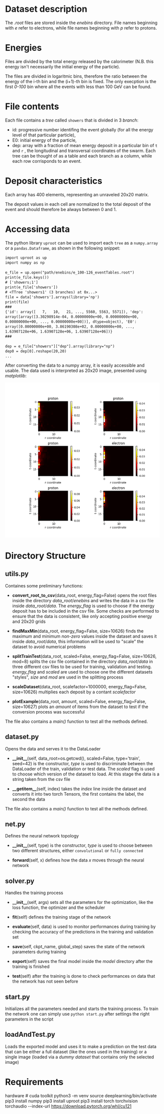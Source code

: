 # Dataset description
The _.root_ files are stored inside the _enebins_ directory. File names beginning with _e_ refer to electrons, while file names beginning with _p_ refer to protons.

# Energies
Files are divided by the total energy released by the calorimeter (N.B. this energy isn't necessarily the initial energy of the particle).

The files are divided in logaritmic bins, therefore the ratio between the energy of the i-th bin and the (i+1)-th bin is fixed.
The only execption is the first _0-100_ bin where all the events with less than 100 GeV can be found.

# File contents
Each file contains a _tree_ called `showers` that is divided in 3 _branch_:
- id: progressive number identifing the event globally (for all the energy level of that particular particle),
- E0: initial energy of the particle,
- dep: array with a fraction of mean energy deposit in a particular bin of `t` and `r` , the longitudinal and transversal coordinates of the swarm.
Each tree can be thought of as a table and each branch as a column, while each row corrisponds to an event.

# Deposit characteristics
Each array has 400 elements, representing an unraveled 20x20 matrix.

The deposit values in each cell are normalized to the total deposit of the event and should therefore be always between 0 and 1.

# Accessing data
The python library `uproot` can be used to import each `tree` as a `numpy.array` or a `pandas.Dataframe`, as shown in the following snippet: 
```
import uproot as up
import numpy as np

e_file = up.open("path/enebins/e_100-126_eventTables.root")
print(e_file.keys()) 
# ['showers;1']
print(e_file['showers']) 
# <TTree 'showers1' (3 branches) at 0x...>
file = data['showers'].arrays(library='np') 
print(file)
###
{'id': array([   7,   10,   21, ..., 5560, 5563, 5571]), 'dep': array([array([3.30298914e-04, 0.00000000e+00, 0.00000000e+00, 0.00000000e+00, ..., 0.00000000e+00])], dtype=object), 'E0': array([0.00000000e+00, 3.86190308e+02, 0.00000000e+00, ..., 1.63907128e+06, 1.63907128e+06, 1.63907128e+06])}
###

dep = e_file["showers"]["dep"].array(library="np")
dep0 = dep[0].reshape(20,20) 
...
```
After converting the data to a numpy array, it is easily accessible and usable. The data used is interpreted as 20x20 image, presented using _matplotlib_:

![image info](./data/Figure_1.png)

# Directory Structure

## utils.py

Containes some preliminary functions:

- __convert_root_to_csv__(data_root, energy_flag=False) opens the root files inside the directory _data\_root_/_enebins_ and writes the data in a csv file inside _data\_root_/_data_. The _energy\_flag_ is used to choose if the energy deposit has to be included in the csv file. Some checks are performed to ensure that the data is consistent, like only accepting positive energy and 20x20 grids

- __findMaxMin__(data_root, energy_flag=False, size=10626) finds the maximum and minimum _non-zero_ values inside the dataset and saves it inside _data\_root_/_data_, this information will be used to "scale" the dataset to avoid numerical problems

- __splitTrainTest__(data_root, scaled=False, energy_flag=False, size=10626, mod=8) splits the csv file contained in the directory _data\_root_/_data_ in three different csv files to be used for training, validation and testing. _energy\_flag_ and _scaled_ are used to choose one the different datasets "styles", _size_ and _mod_ are used in the splitting process

- __scaleDataset__(data_root, scalefactor=1000000, energy_flag=False, size=10626) multiplies each deposit by a contant _scalefactor_

- __plotExample__(data_root, amount, scaled=False, energy_flag=False, size=10627) plots an _amount_ of items from the dataset to test if the conversion process was successful

The file also contains a _main()_ function to test all the methods defined.

## dataset.py 

Opens the data and serves it to the DataLoader

- __\_\_init\_\___(self, data_root=os.getcwd(), scaled=False, type='train', seed=42) is the constructor, _type_ is used to discriminate between the DataLoader of the train, validation or test data. The _scaled_ flag is used to choose which version of the dataset to load. At this stage the data is a string taken from the csv file

- __\_\_getitem\_\___(self, index) takes the _index_ line inside the dataset and converts it into two torch Tensors, the first contains the label, the second the data

The file also contains a _main()_ function to test all the methods defined.

## net.py

Defines the neural network topology

- __\_\_init\_\___(self, type) is the constructor, _type_ is used to choose between two different structures, either `convolutional` or `fully connected`

- __forward__(self, x) defines how the data _x_ moves through the neural network

## solver.py

Handles the training process

- __\_\_init\_\___(self, args) sets all the parameters for the optimization, like the loss function, the optimizer and the scheduler

- __fit__(self) defines the training stage of the network

- __evaluate__(self, data) is used to monitor performances during training by checking the accuracy of the predictions in the training and validation set

- __save__(self, ckpt_name, global_step) saves the state of the network parameters during training

- __export__(self) saves the final model inside the _model_ directory after the training is finished

- __test__(self) after the training is done to check performances on data that the network has not seen before

## start.py

Initializes all the parameters needed and starts the training process. To train the network one can simply use `python start.py` after settings the right parameters in the script

## loadAndTest.py

Loads the exported model and uses it to make a prediction on the test data that can be either a full dataset (like the ones used in the training) or a single image (loaded via a _dummy dataset_ that contains only the selected image)

# Requirements

hardware
    # cuda toolkit
    python3 -m venv <deeplearning>
    source deeplearning/bin/activate
    pip3 install numpy
    pip3 install uproot
    pip3 install torch torchvision torchaudio --index-url https://download.pytorch.org/whl/cu121